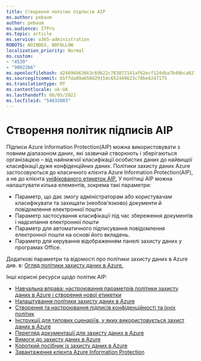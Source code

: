 ```yaml
---
title: Створення політик підписів AIP
ms.author: pebaum
author: pebaum
ms.audience: ITPro
ms.topic: article
ms.service: o365-administration
ROBOTS: NOINDEX, NOFOLLOW
localization_priority: Normal
ms.custom:
- "4539"
- "9002266"
ms.openlocfilehash: d24696b63663c69b22c783072141af62ecf124dba7b49bca827381f39f88640e
ms.sourcegitcommit: b5f7da89a650d2915dc652449623c78be6247175
ms.translationtype: MT
ms.contentlocale: uk-UA
ms.lasthandoff: 08/05/2021
ms.locfileid: "54032003"
---
```

# <a name="creating-aip-label-policies"></a>Створення політик підписів AIP

Підписи Azure Information Protection(AIP) можна використовувати з повним діапазоном даних, які зазвичай створюють і зберігаються організацією – від найнижчої класифікації особистих даних до найвищої класифікації дуже конфіденційних даних. Політики захисту даних Azure застосовуються до класичного клієнта Azure Information Protection(AIP), а не до клієнта [уніфікованого етикеток AIP.](https://docs.microsoft.com/azure/information-protection/rms-client/unifiedlabelingclient-version-release-history) У політиці AIP можна налаштувати кілька елементів, зокрема такі параметри:

- Параметр, що дає змогу адміністраторам або користувачам класифікувати та захищати (необов'язково) документи й повідомлення електронної пошти
- Параметр застосування класифікації під час збереження документів і надсилання електронної пошти
- Параметр для автоматичного підписування повідомлення електронної пошти на основі його вкладень.
- Параметр для керування відображенням панелі захисту даних у програмах Office.

Додаткові параметри та відомості про політики захисту даних в Azure див. в: [Огляд політики захисту даних в Azure.](https://docs.microsoft.com/azure/information-protection/overview-policy)  

Інші корисні ресурси щодо політик AIP:

- [Навчальна вправа: настроювання параметрів політики захисту даних в Azure і створення нової етикетки](https://docs.microsoft.com/azure/information-protection/infoprotect-quick-start-tutorial)  
- [Налаштування політики захисту даних в Azure](https://docs.microsoft.com/azure/information-protection/configure-policy)  
- [Створення та настроювання підписів конфіденційності та їхніх політик](https://docs.microsoft.com/microsoft-365/compliance/create-sensitivity-labels)  
- [Інструкції для типових сценаріїв, у яких використовується захист даних в Azure](https://docs.microsoft.com/azure/information-protection/how-to-guides)  
- [Перегляд документації для захисту даних в Azure](https://docs.microsoft.com/azure/information-protection/what-is-information-protection)  
- [Вимоги до захисту даних в Azure](https://docs.microsoft.com/azure/information-protection/get-started/requirements)  
- [Короткий посібник із захисту даних в Azure](https://docs.microsoft.com/azure/information-protection/get-started/infoprotect-quick-start-tutorial)  
- [Завантаження клієнта Azure Information Protection](https://www.microsoft.com/download/details.aspx?id=53018)